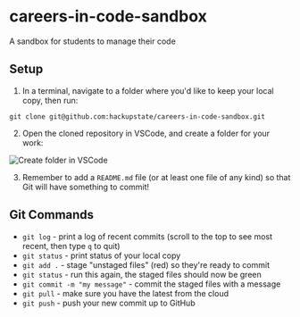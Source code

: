 # careers-in-code-sandbox
A sandbox for students to manage their code

## Setup

1. In a terminal, navigate to a folder where you'd like to keep your local copy, then run:

```
git clone git@github.com:hackupstate/careers-in-code-sandbox.git
```

2. Open the cloned repository in VSCode, and create a folder for your work:

![Create folder in VSCode](https://imgur.com/download/fSJkE4v)

3. Remember to add a `README.md` file (or at least one file of any kind) so that Git will have something to commit!

## Git Commands

- `git log` - print a log of recent commits (scroll to the top to see most recent, then type `q` to quit)
- `git status` - print status of your local copy
- `git add .` - stage "unstaged files" (red) so they're ready to commit
- `git status` - run this again, the staged files should now be green
- `git commit -m "my message"` - commit the staged files with a message
- `git pull` - make sure you have the latest from the cloud
- `git push` - push your new commit up to GitHub
